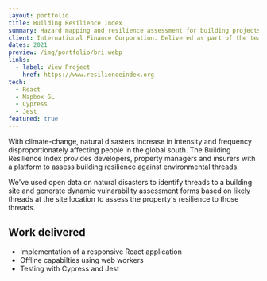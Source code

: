```yaml
---
layout: portfolio
title: Building Resilience Index
summary: Hazard mapping and resilience assessment for building projects and property portfolios.
client: International Finance Corporation. Delivered as part of the team at Development Seed.
dates: 2021
preview: /img/portfolio/bri.webp
links:
  - label: View Project
    href: https://www.resilienceindex.org
tech:
  - React
  - Mapbox GL
  - Cypress
  - Jest
featured: true
---
```


With climate-change, natural disasters increase in intensity and frequency disproportionately affecting people in the global south. The Building Resilience Index provides developers, property managers and insurers with a platform to assess building resilience against environmental threads.

We've used open data on natural disasters to identify threads to a building site and generate dynamic vulnarability assessment forms based on likely threads at the site location to assess the property's resilience to those threads.


## Work delivered

- Implementation of a responsive React application
- Offline capabilties using web workers
- Testing with Cypress and Jest
